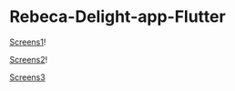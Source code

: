 # Rebeca-Delight-app-Flutter

[Screens1](https://user-images.githubusercontent.com/85859698/234075330-d2c028f6-0699-44fd-bc01-dc3f017b2ffa.png)!

[Screens2](https://user-images.githubusercontent.com/85859698/234075344-aaba8c55-7b19-4bb3-b2f8-0d1f7c9b9ccd.png)!

[Screens3](https://user-images.githubusercontent.com/85859698/234075350-a02bb2f9-8e5b-48f6-8982-2e035be05a15.png)
